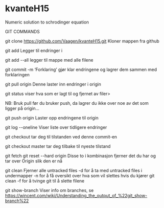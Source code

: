 # kvanteH15
Numeric solution to schrodinger equation




GIT COMMANDS

git clone https://github.com/Vaagen/kvanteH15.git
	Kloner mappen fra github

git add <filnavn> 
	Legger til endringer i <filnavn>

git add --all <mappenavn>
	legger til mappe med alle filene

git commit -m ‘Forklaring’ 
	gjør klar endringene og lagrer dem sammen med forklaringen

git pull origin
	Denne laster inn endringer i origin

git status
		viser hva som er lagt til og fjernet av filer>

NB: Bruk pull før du bruker push, da lagrer du ikke over noe av det som ligger på origin…

git push origin	
	Laster opp endringene til origin

git log --oneline
	Viser liste over tidligere endringer

git checkout <commit number>
	tar deg til tilstanden ved denne commit-en

git checkout master
	tar deg tilbake til nyeste tilstand

git fetch
git reset --hard origin
	Disse to i kombinasjon fjerner det du har og tar over Origin slik den er nå

git clean 
    Fjerner alle untracked files
    -d  for å ta med untracked files i undermapper
    -n  for å få oversikt over hva som vil slettes hvis du kjører git clean
    -f  for å tvinge git til å slette filene

git show-branch
    Viser info om branches, se https://wincent.com/wiki/Understanding_the_output_of_%22git_show-branch%22